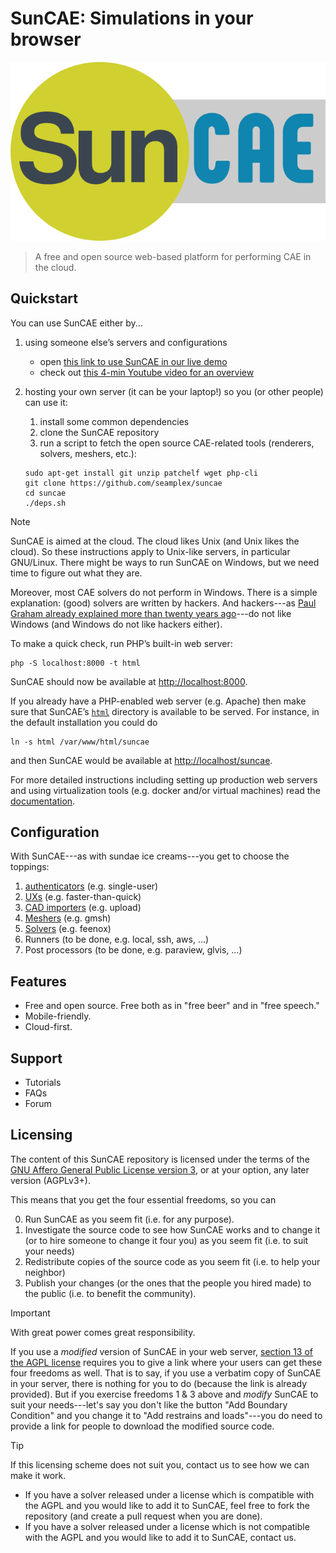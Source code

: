 # SunCAE: Simulations in your browser

![](doc/logo.svg)

> A free and open source web-based platform for performing CAE in the cloud.

## Quickstart

You can use SunCAE either by...

 1. using someone else’s servers and configurations

     * open [this link to use SunCAE in our live demo](https://www.caeplex.com/suncae)
     * check out [this 4-min Youtube video for an overview](https://youtu.be/MYl7-tcCAfE)

 2. hosting your own server (it can be your laptop!) so you (or other people) can use it:

     1. install some common dependencies
     2. clone the SunCAE repository
     3. run a script to fetch the open source CAE-related tools (renderers, solvers, meshers, etc.):

     ```terminal
     sudo apt-get install git unzip patchelf wget php-cli
     git clone https://github.com/seamplex/suncae
     cd suncae
     ./deps.sh
     ```

> [!NOTE]
> SunCAE is aimed at the cloud. The cloud likes Unix (and Unix likes the cloud).
> So these instructions apply to Unix-like servers, in particular GNU/Linux.
> There might be ways to run SunCAE on Windows, but we need time to figure out what they are.
>
> Moreover, most CAE solvers do not perform in Windows.
> There is a simple explanation: (good) solvers are written by hackers.
> And hackers---as [Paul Graham already explained more than twenty years ago](https://paulgraham.com/gh.html)---do not like Windows (and Windows do not like hackers either).


To make a quick check, run PHP’s built-in web server:

```terminal
php -S localhost:8000 -t html
```

SunCAE should now be available at <http://localhost:8000>.

If you already have a PHP-enabled web server (e.g. Apache) then make sure that SunCAE’s  [`html`](html) directory is available to be served. For instance, in the default installation you could do

```terminal
ln -s html /var/www/html/suncae
```

and then SunCAE would be available at <http://localhost/suncae>.


For more detailed instructions including setting up production web servers and using virtualization tools (e.g. docker and/or virtual machines) read the [documentation](doc).

## Configuration

With SunCAE---as with sundae ice creams---you get to choose the toppings:

 1. [authenticators](auths) (e.g. single-user)
 2. [UXs](uxs) (e.g. faster-than-quick)
 3. [CAD importers](cadimporters) (e.g. upload)
 4. [Meshers](meshers) (e.g. gmsh)
 5. [Solvers](solvers) (e.g. feenox)
 6. Runners (to be done, e.g. local, ssh, aws, ...)
 7. Post processors (to be done, e.g. paraview, glvis, ...)


## Features

 * Free and open source. Free both as in "free beer" and in "free speech."
 * Mobile-friendly.
 * Cloud-first.

## Support

 * Tutorials
 * FAQs
 * Forum
 
## Licensing

The content of this SunCAE repository is licensed under the terms of the [GNU Affero General Public License version 3](https://www.gnu.org/licenses/agpl-3.0.en.html), or at your option, any later version (AGPLv3+). 

This means that you get the four essential freedoms, so you can

 0. Run SunCAE as you seem fit (i.e. for any purpose).
 1. Investigate the source code to see how SunCAE works and to change it (or to hire someone to change it four you) as you seem fit (i.e. to suit your needs)
 2. Redistribute copies of the source code as you seem fit (i.e. to help your neighbor)
 3. Publish your changes (or the ones that the people you hired made) to the public (i.e. to benefit the community).

> [!IMPORTANT]
> With great power comes great responsibility.

If you use a _modified_ version of SunCAE in your web server, [section 13 of the AGPL license](https://www.gnu.org/licenses/agpl-3.0.en.html#section13) requires you to give a link where your users can get these four freedoms as well.
That is to say, if you use a verbatim copy of SunCAE in your server, there is nothing for you to do (because the link is already provided).
But if you exercise freedoms 1 & 3 above and _modify_ SunCAE to suit your needs---let's say you don't like the button "Add Boundary Condition" and you change it to "Add restrains and loads"---you do need to provide a link for people to download the modified source code.

> [!TIP]
> If this licensing scheme does not suit you, contact us to see how we can make it work.

 * If you have a solver released under a license which is compatible with the AGPL and you would like to add it to SunCAE, feel free to fork the repository (and create a pull request when you are done).
 * If you have a solver released under a license which is not compatible with the AGPL and you would like to add it to SunCAE, contact us.


